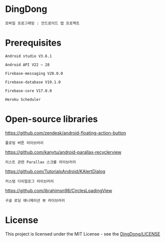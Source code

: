 # DingDong
    모바일 프로그래밍 : 안드로이드 앱 프로젝트
# Prerequisites
    Android studio V3.6.1
    
    Android API V22 ~ 28
    
    Firebase-messaging V20.0.0
    
    Firebase-database V19.1.0
    
    Firebase-core V17.0.0
    
    Heroku Scheduler
# Open-source libraries
https://github.com/zendesk/android-floating-action-button

    플로팅 버튼 라이브러리
    
https://github.com/kanytu/android-parallax-recyclerview

    리스트 관련 Parallax 스크롤 라이브러리
    
https://github.com/TutorialsAndroid/KAlertDialog

    커스텀 다이얼로그 라이브러리
    
https://github.com/ibrahimsn98/CirclesLoadingView

    구글 로딩 애니메이션 뷰 라이브러리
# License
This project is licensed under the MIT License - see the [DingDong/LICENSE](LICENSE)
